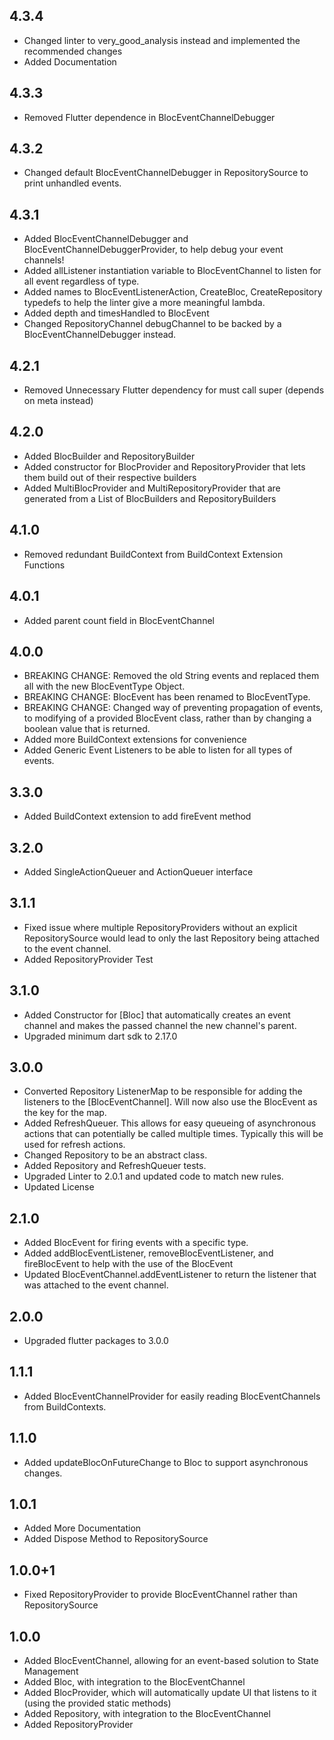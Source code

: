 ## 4.3.4

* Changed linter to very_good_analysis instead and implemented the recommended changes
* Added Documentation

## 4.3.3

* Removed Flutter dependence in BlocEventChannelDebugger

## 4.3.2

* Changed default BlocEventChannelDebugger in RepositorySource to print unhandled events.

## 4.3.1

* Added BlocEventChannelDebugger and BlocEventChannelDebuggerProvider, to help debug your event channels!
* Added allListener instantiation variable to BlocEventChannel to listen for all event regardless of type.
* Added names to BlocEventListenerAction, CreateBloc, CreateRepository typedefs to help the linter give a more meaningful lambda.
* Added depth and timesHandled to BlocEvent
* Changed RepositoryChannel debugChannel to be backed by a BlocEventChannelDebugger instead.

## 4.2.1

* Removed Unnecessary Flutter dependency for must call super (depends on meta instead)

## 4.2.0

* Added BlocBuilder and RepositoryBuilder
* Added constructor for BlocProvider and RepositoryProvider that lets them build out of their respective builders
* Added MultiBlocProvider and MultiRepositoryProvider that are generated from a List of BlocBuilders and RepositoryBuilders

## 4.1.0

* Removed redundant BuildContext from BuildContext Extension Functions

## 4.0.1

* Added parent count field in BlocEventChannel

## 4.0.0

* BREAKING CHANGE: Removed the old String events and replaced them all with the new BlocEventType Object.
* BREAKING CHANGE: BlocEvent has been renamed to BlocEventType.
* BREAKING CHANGE: Changed way of preventing propagation of events, to modifying of a provided BlocEvent class, rather than by changing a boolean value that is returned.
* Added more BuildContext extensions for convenience
* Added Generic Event Listeners to be able to listen for all types of events.

## 3.3.0

* Added BuildContext extension to add fireEvent method

## 3.2.0

* Added SingleActionQueuer and ActionQueuer interface

## 3.1.1

* Fixed issue where multiple RepositoryProviders without an explicit RepositorySource would lead to only the last Repository being attached to the event channel.
* Added RepositoryProvider Test

## 3.1.0

* Added Constructor for [Bloc] that automatically creates an event channel and makes the passed channel the new channel's parent.
* Upgraded minimum dart sdk to 2.17.0

## 3.0.0

* Converted Repository ListenerMap to be responsible for adding the listeners to the [BlocEventChannel]. Will now also use the BlocEvent as the key for the map.
* Added RefreshQueuer. This allows for easy queueing of asynchronous actions that can potentially be called multiple times. Typically this will be used for refresh actions.
* Changed Repository to be an abstract class.
* Added Repository and RefreshQueuer tests.
* Upgraded Linter to 2.0.1 and updated code to match new rules.
* Updated License

## 2.1.0

* Added BlocEvent<T> for firing events with a specific type.
* Added addBlocEventListener, removeBlocEventListener, and fireBlocEvent to help with the use of the BlocEvent
* Updated BlocEventChannel.addEventListener to return the listener that was attached to the event channel.

## 2.0.0

* Upgraded flutter packages to 3.0.0

## 1.1.1

* Added BlocEventChannelProvider for easily reading BlocEventChannels from BuildContexts.

## 1.1.0

* Added updateBlocOnFutureChange to Bloc to support asynchronous changes.

## 1.0.1

* Added More Documentation
* Added Dispose Method to RepositorySource

## 1.0.0+1

* Fixed RepositoryProvider to provide BlocEventChannel rather than RepositorySource

## 1.0.0

* Added BlocEventChannel, allowing for an event-based solution to State Management
* Added Bloc, with integration to the BlocEventChannel
* Added BlocProvider, which will automatically update UI that listens to it (using the provided static methods)
* Added Repository, with integration to the BlocEventChannel
* Added RepositoryProvider
